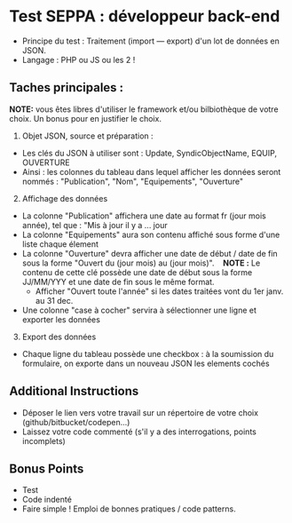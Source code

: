 # Test SEPPA : développeur back-end

- Principe du test : Traitement (import — export) d'un lot de données en JSON.
- Langage : PHP ou JS ou les 2 !

## Taches principales :

**NOTE:** vous êtes libres d'utiliser le framework et/ou bilbiothèque de votre choix. Un bonus pour en justifier le choix.


1. Objet JSON, source et préparation :
  - Les clés du JSON à utiliser sont : Update, SyndicObjectName, EQUIP, OUVERTURE
  - Ainsi : les colonnes du tableau dans lequel afficher les données seront nommés : "Publication", "Nom", "Equipements", "Ouverture"
  
2. Affichage des données
  - La colonne "Publication" affichera une date au format fr (jour mois année), tel que : "Mis à jour il y a ... jour  
  - La colonne "Equipements" aura son contenu affiché sous forme d'une liste chaque élement
  - La colonne "Ouverture" devra afficher une date de début / date de fin sous la forme "Ouvert du (jour mois) au (jour mois)".
    **NOTE :** Le contenu de cette clé possède une date de début sous la forme JJ/MM/YYY et une date de fin sous le même format.
    - Afficher "Ouvert toute l'année" si les dates traitées vont du 1er janv. au 31 dec.
  - Une colonne "case à cocher" servira à sélectionner une ligne et exporter les données
  
3. Export des données
  - Chaque ligne du tableau possède une checkbox : à  la soumission du formulaire, on exporte dans un nouveau JSON les elements cochés
  
## Additional Instructions

- Déposer le lien vers votre travail sur un répertoire de votre choix (github/bitbucket/codepen...)
- Laissez votre code commenté (s'il y a des interrogations, points incomplets)

## Bonus Points

- Test
- Code indenté
- Faire simple ! Emploi de bonnes pratiques / code patterns.
